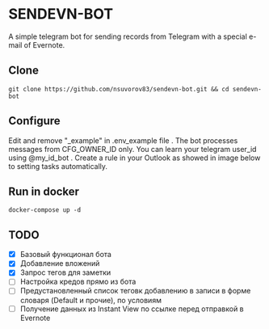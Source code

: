 # SENDEVN-BOT
A simple telegram bot for sending records from Telegram with a special e-mail of Evernote.

## Clone
```
git clone https://github.com/nsuvorov83/sendevn-bot.git && cd sendevn-bot
```

## Configure
Edit and remove "_example" in .env_example file . The bot processes messages from CFG_OWNER_ID only. You can learn your telegram user_id using @my_id_bot .
Create a rule in your Outlook as showed in image below to setting tasks automatically.

## Run in docker
```
docker-compose up -d
```

## TODO
- [X] Базовый функционал бота
- [X] Добавление вложений
- [X] Запрос тегов для заметки
- [ ] Настройка кредов прямо из бота
- [ ] Предустановленный список теговк добавлению в записи в форме словаря (Default и прочие), по условиям
- [ ] Получение данных из Instant View по ссылке перед отправкой в Evernote

